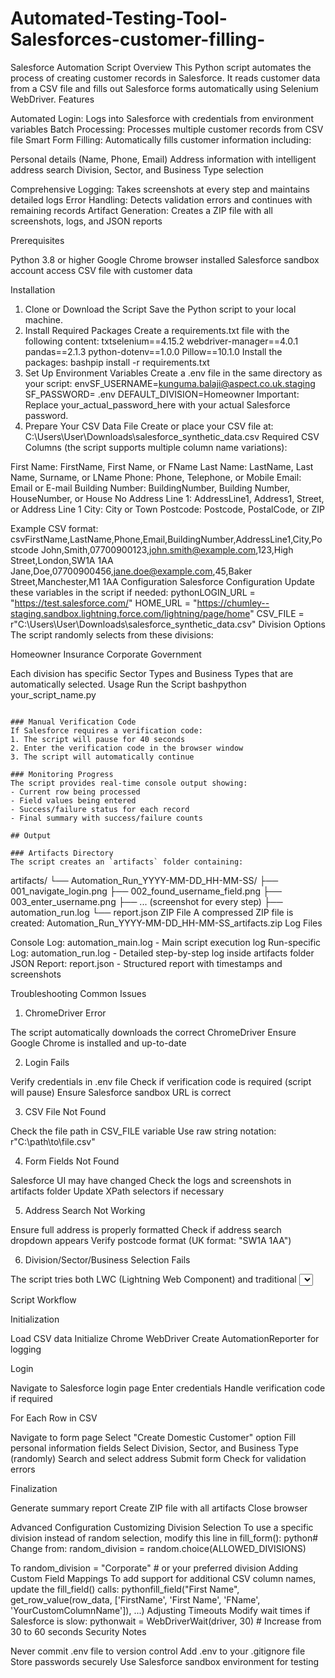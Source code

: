 # Automated-Testing-Tool-Salesforces-customer-filling-

Salesforce Automation Script 
Overview
This Python script automates the process of creating  customer records in Salesforce. It reads customer data from a CSV file and fills out Salesforce forms automatically using Selenium WebDriver.
Features

Automated Login: Logs into Salesforce with credentials from environment variables
Batch Processing: Processes multiple customer records from CSV file
Smart Form Filling: Automatically fills customer information including:

Personal details (Name, Phone, Email)
Address information with intelligent address search
Division, Sector, and Business Type selection


Comprehensive Logging: Takes screenshots at every step and maintains detailed logs
Error Handling: Detects validation errors and continues with remaining records
Artifact Generation: Creates a ZIP file with all screenshots, logs, and JSON reports

Prerequisites

Python 3.8 or higher
Google Chrome browser installed
Salesforce sandbox account access
CSV file with customer data

Installation
1. Clone or Download the Script
Save the Python script to your local machine.
2. Install Required Packages
Create a requirements.txt file with the following content:
txtselenium==4.15.2
webdriver-manager==4.0.1
pandas==2.1.3
python-dotenv==1.0.0
Pillow==10.1.0
Install the packages:
bashpip install -r requirements.txt
3. Set Up Environment Variables
Create a .env file in the same directory as your script:
envSF_USERNAME=kunguma.balaji@aspect.co.uk.staging
SF_PASSWORD= .env 
DEFAULT_DIVISION=Homeowner
Important: Replace your_actual_password_here with your actual Salesforce password.
4. Prepare Your CSV Data File
Create or place your CSV file at: C:\Users\User\Downloads\salesforce_synthetic_data.csv
Required CSV Columns (the script supports multiple column name variations):

First Name: FirstName, First Name, or FName
Last Name: LastName, Last Name, Surname, or LName
Phone: Phone, Telephone, or Mobile
Email: Email or E-mail
Building Number: BuildingNumber, Building Number, HouseNumber, or House No
Address Line 1: AddressLine1, Address1, Street, or Address Line 1
City: City or Town
Postcode: Postcode, PostalCode, or ZIP

Example CSV format:
csvFirstName,LastName,Phone,Email,BuildingNumber,AddressLine1,City,Postcode
John,Smith,07700900123,john.smith@example.com,123,High Street,London,SW1A 1AA
Jane,Doe,07700900456,jane.doe@example.com,45,Baker Street,Manchester,M1 1AA
Configuration
Salesforce Configuration
Update these variables in the script if needed:
pythonLOGIN_URL = "https://test.salesforce.com/"
HOME_URL = "https://chumley--staging.sandbox.lightning.force.com/lightning/page/home"
CSV_FILE = r"C:\Users\User\Downloads\salesforce_synthetic_data.csv"
Division Options
The script randomly selects from these divisions:

Homeowner
Insurance
Corporate
Government

Each division has specific Sector Types and Business Types that are automatically selected.
Usage
Run the Script
bashpython your_script_name.py
```

### Manual Verification Code
If Salesforce requires a verification code:
1. The script will pause for 40 seconds
2. Enter the verification code in the browser window
3. The script will automatically continue

### Monitoring Progress
The script provides real-time console output showing:
- Current row being processed
- Field values being entered
- Success/failure status for each record
- Final summary with success/failure counts

## Output

### Artifacts Directory
The script creates an `artifacts` folder containing:
```
artifacts/
└── Automation_Run_YYYY-MM-DD_HH-MM-SS/
    ├── 001_navigate_login.png
    ├── 002_found_username_field.png
    ├── 003_enter_username.png
    ├── ... (screenshot for every step)
    ├── automation_run.log
    └── report.json
ZIP File
A compressed ZIP file is created: Automation_Run_YYYY-MM-DD_HH-MM-SS_artifacts.zip
Log Files

Console Log: automation_main.log - Main script execution log
Run-specific Log: automation_run.log - Detailed step-by-step log inside artifacts folder
JSON Report: report.json - Structured report with timestamps and screenshots

Troubleshooting
Common Issues
1. ChromeDriver Error

The script automatically downloads the correct ChromeDriver
Ensure Google Chrome is installed and up-to-date

2. Login Fails

Verify credentials in .env file
Check if verification code is required (script will pause)
Ensure Salesforce sandbox URL is correct

3. CSV File Not Found

Check the file path in CSV_FILE variable
Use raw string notation: r"C:\path\to\file.csv"

4. Form Fields Not Found

Salesforce UI may have changed
Check the logs and screenshots in artifacts folder
Update XPath selectors if necessary

5. Address Search Not Working

Ensure full address is properly formatted
Check if address search dropdown appears
Verify postcode format (UK format: "SW1A 1AA")

6. Division/Sector/Business Selection Fails

The script tries both LWC (Lightning Web Component) and traditional <select> methods
Check screenshots to see which elements are present
Ensure Division tree configuration matches Salesforce setup

Script Workflow

Initialization

Load CSV data
Initialize Chrome WebDriver
Create AutomationReporter for logging


Login

Navigate to Salesforce login page
Enter credentials
Handle verification code if required


For Each Row in CSV

Navigate to form page
Select "Create Domestic Customer" option
Fill personal information fields
Select Division, Sector, and Business Type (randomly)
Search and select address
Submit form
Check for validation errors


Finalization

Generate summary report
Create ZIP file with all artifacts
Close browser



Advanced Configuration
Customizing Division Selection
To use a specific division instead of random selection, modify this line in fill_form():
python# Change from:
random_division = random.choice(ALLOWED_DIVISIONS)

To
random_division = "Corporate"  # or your preferred division
Adding Custom Field Mappings
To add support for additional CSV column names, update the fill_field() calls:
pythonfill_field("First Name", get_row_value(row_data, ['FirstName', 'First Name', 'FName', 'YourCustomColumnName']), ...)
Adjusting Timeouts
Modify wait times if Salesforce is slow:
pythonwait = WebDriverWait(driver, 30)  # Increase from 30 to 60 seconds
Security Notes

Never commit .env file to version control
Add .env to your .gitignore file
Store passwords securely
Use Salesforce sandbox environment for testing
